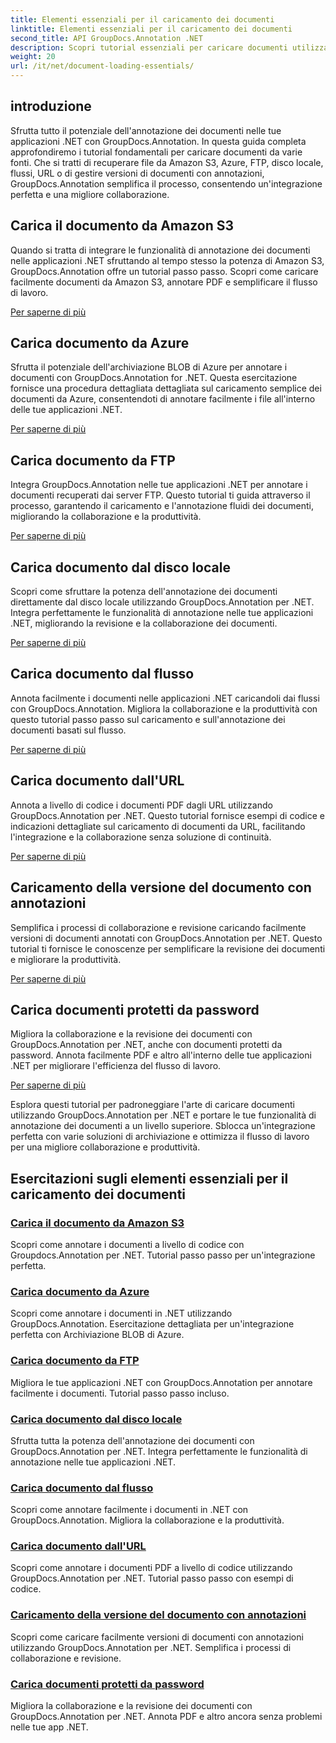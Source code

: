```yaml
---
title: Elementi essenziali per il caricamento dei documenti
linktitle: Elementi essenziali per il caricamento dei documenti
second_title: API GroupDocs.Annotation .NET
description: Scopri tutorial essenziali per caricare documenti utilizzando GroupDocs.Annotation .NET. Integrazione perfetta con Amazon S3, Azure, FTP, disco locale, flussi e altro ancora.
weight: 20
url: /it/net/document-loading-essentials/
---
```

## introduzione

Sfrutta tutto il potenziale dell'annotazione dei documenti nelle tue applicazioni .NET con GroupDocs.Annotation. In questa guida completa approfondiremo i tutorial fondamentali per caricare documenti da varie fonti. Che si tratti di recuperare file da Amazon S3, Azure, FTP, disco locale, flussi, URL o di gestire versioni di documenti con annotazioni, GroupDocs.Annotation semplifica il processo, consentendo un'integrazione perfetta e una migliore collaborazione.

## Carica il documento da Amazon S3
Quando si tratta di integrare le funzionalità di annotazione dei documenti nelle applicazioni .NET sfruttando al tempo stesso la potenza di Amazon S3, GroupDocs.Annotation offre un tutorial passo passo. Scopri come caricare facilmente documenti da Amazon S3, annotare PDF e semplificare il flusso di lavoro.

[Per saperne di più](./load-document-from-amazon-s3/)

## Carica documento da Azure
Sfrutta il potenziale dell'archiviazione BLOB di Azure per annotare i documenti con GroupDocs.Annotation for .NET. Questa esercitazione fornisce una procedura dettagliata dettagliata sul caricamento semplice dei documenti da Azure, consentendoti di annotare facilmente i file all'interno delle tue applicazioni .NET.

[Per saperne di più](./load-document-from-azure/)

## Carica documento da FTP
Integra GroupDocs.Annotation nelle tue applicazioni .NET per annotare i documenti recuperati dai server FTP. Questo tutorial ti guida attraverso il processo, garantendo il caricamento e l'annotazione fluidi dei documenti, migliorando la collaborazione e la produttività.

[Per saperne di più](./load-document-from-ftp/)

## Carica documento dal disco locale
Scopri come sfruttare la potenza dell'annotazione dei documenti direttamente dal disco locale utilizzando GroupDocs.Annotation per .NET. Integra perfettamente le funzionalità di annotazione nelle tue applicazioni .NET, migliorando la revisione e la collaborazione dei documenti.

[Per saperne di più](./load-document-from-local-disk/)

## Carica documento dal flusso
Annota facilmente i documenti nelle applicazioni .NET caricandoli dai flussi con GroupDocs.Annotation. Migliora la collaborazione e la produttività con questo tutorial passo passo sul caricamento e sull'annotazione dei documenti basati sul flusso.

[Per saperne di più](./load-document-from-stream/)

## Carica documento dall'URL
Annota a livello di codice i documenti PDF dagli URL utilizzando GroupDocs.Annotation per .NET. Questo tutorial fornisce esempi di codice e indicazioni dettagliate sul caricamento di documenti da URL, facilitando l'integrazione e la collaborazione senza soluzione di continuità.

[Per saperne di più](./load-document-from-url/)

## Caricamento della versione del documento con annotazioni
Semplifica i processi di collaborazione e revisione caricando facilmente versioni di documenti annotati con GroupDocs.Annotation per .NET. Questo tutorial ti fornisce le conoscenze per semplificare la revisione dei documenti e migliorare la produttività.

[Per saperne di più](./loading-annotated-document-version/)

## Carica documenti protetti da password
Migliora la collaborazione e la revisione dei documenti con GroupDocs.Annotation per .NET, anche con documenti protetti da password. Annota facilmente PDF e altro all'interno delle tue applicazioni .NET per migliorare l'efficienza del flusso di lavoro.

[Per saperne di più](./load-password-protected-documents/)

Esplora questi tutorial per padroneggiare l'arte di caricare documenti utilizzando GroupDocs.Annotation per .NET e portare le tue funzionalità di annotazione dei documenti a un livello superiore. Sblocca un'integrazione perfetta con varie soluzioni di archiviazione e ottimizza il flusso di lavoro per una migliore collaborazione e produttività.
## Esercitazioni sugli elementi essenziali per il caricamento dei documenti
### [Carica il documento da Amazon S3](./load-document-from-amazon-s3/)
Scopri come annotare i documenti a livello di codice con Groupdocs.Annotation per .NET. Tutorial passo passo per un'integrazione perfetta.
### [Carica documento da Azure](./load-document-from-azure/)
Scopri come annotare i documenti in .NET utilizzando GroupDocs.Annotation. Esercitazione dettagliata per un'integrazione perfetta con Archiviazione BLOB di Azure.
### [Carica documento da FTP](./load-document-from-ftp/)
Migliora le tue applicazioni .NET con GroupDocs.Annotation per annotare facilmente i documenti. Tutorial passo passo incluso.
### [Carica documento dal disco locale](./load-document-from-local-disk/)
Sfrutta tutta la potenza dell'annotazione dei documenti con GroupDocs.Annotation per .NET. Integra perfettamente le funzionalità di annotazione nelle tue applicazioni .NET.
### [Carica documento dal flusso](./load-document-from-stream/)
Scopri come annotare facilmente i documenti in .NET con GroupDocs.Annotation. Migliora la collaborazione e la produttività.
### [Carica documento dall'URL](./load-document-from-url/)
Scopri come annotare i documenti PDF a livello di codice utilizzando GroupDocs.Annotation per .NET. Tutorial passo passo con esempi di codice.
### [Caricamento della versione del documento con annotazioni](./loading-annotated-document-version/)
Scopri come caricare facilmente versioni di documenti con annotazioni utilizzando GroupDocs.Annotation per .NET. Semplifica i processi di collaborazione e revisione.
### [Carica documenti protetti da password](./load-password-protected-documents/)
Migliora la collaborazione e la revisione dei documenti con GroupDocs.Annotation per .NET. Annota PDF e altro ancora senza problemi nelle tue app .NET.